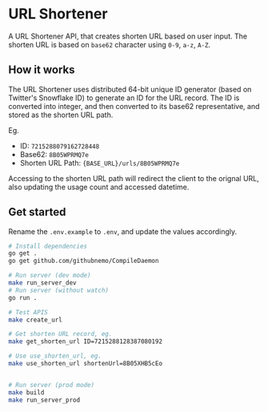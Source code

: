 # URL Shortener

A URL Shortener API, that creates shorten URL based on user input. The shorten URL is based on `base62` character using `0-9`, `a-z`, `A-Z`.

## How it works

The URL Shortener uses distributed 64-bit unique ID generator (based on Twitter's Snowflake ID) to generate an ID for the URL record. The ID is converted into integer, and then converted to its base62 representative, and stored as the shorten URL path.

Eg.

- ID: `7215288079162728448`
- Base62: `8B05WPRMQ7e`
- Shorten URL Path: `{BASE_URL}/urls/8B05WPRMQ7e`

Accessing to the shorten URL path will redirect the client to the orignal URL, also updating the usage count and accessed datetime.

## Get started

Rename the `.env.example` to `.env`, and update the values accordingly.

```bash
# Install dependencies
go get .
go get github.com/githubnemo/CompileDaemon

# Run server (dev mode)
make run_server_dev
# Run server (without watch)
go run .

# Test APIS
make create_url

# Get shorten URL record, eg.
make get_shorten_url ID=7215288128387080192

# Use use_shorten_url, eg.
make use_shorten_url shortenUrl=8B05XHB5cEo


# Run server (prod mode)
make build
make run_server_prod
```
